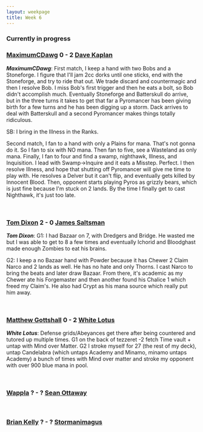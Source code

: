```yaml
---
layout: weekpage
title: Week 6
---
```


### Currently in progress

### [MaximumCDawg](/MCD2-The-White-Gate) 0 - 2 [Dave Kaplan](/DK2-UR-Delver)

***MaximumCDawg***: First match, I keep a hand with two Bobs and a Stoneforge.  I figure that I'll jam 2cc dorks until one sticks, end with the Stoneforge, and try to ride that out.  We trade discard and countermagic and then I resolve Bob.  I miss Bob's first trigger and then he eats a bolt, so Bob didn't accomplish much.  Eventually Stoneforge and Batterskull do arrive, but in the three turns it takes to get that far a Pyromancer has been giving birth for a few turns and he has been digging up a storm.  Dack arrives to deal with Batterskull and a second Pyromancer makes things totally ridiculous.

SB: I bring in the Illness in the Ranks.

Second match, I fan to a hand with only a Plains for mana.  That's not gonna do it.  So I fan to six with NO mana.  Then fan to five, see a Wasteland as only mana.  Finally, I fan to four and find a swamp, nighthawk, Illness, and Inquisition.  I lead with Swamp->Inquire and it eats a Misstep.  Perfect.  I then resolve Illness, and hope that shutting off Pyromancer will give me time to play with.  He resolves a Delver but it can't flip, and eventually gets killed by Innocent Blood.  Then, opponent starts playing Pyros as grizzly bears, which is just fine because I'm stuck on 2 lands. By the time I finally get to cast Nighthawk, it's just too late.

<br />

### [Tom Dixon](/TD2-Dredge) 2 - 0 [James Saltsman](/JGS2-Stax)

***Tom Dixon***: G1: I had Bazaar on 7, with Dredgers and Bridge. He wasted me but I was able to get to 8 a few times and eventually Ichorid and Bloodghast made enough Zombies to eat his brains.

G2: I keep a no Bazaar hand with Powder because it has Chewer 2 Claim Narco and 2 lands as well. He has no hate and only Thorns. I cast Narco to bring the beats and later draw Bazaar. From there, it's academic as my Chewer ate his Forgemaster and then another found his Chalice 1 which freed my Claim's. He also had Crypt as his mana source which really put him away.

<br />

### [Matthew Gottshall](/MG2-UR-Delver) 0 - 2 [White Lotus](/WL2-Neo-Academy)

***White Lotus***: Defense grids/Abeyances get there after being countered and tutored up multiple times.
G1 on the back of tezzeret -2 fetch Time vault + untap with Mind over Matter.
G2 I stroke myself for 27 (the rest of my deck), untap Candelabra (which untaps Academy and Minamo, minamo untaps Academy) a bunch of times with Mind over matter and stroke my opponent with over 900 blue mana in pool.

<br />

### [Wappla](/W2-Esper-Dragons) ? - ? [Sean Ottaway](/SO2-Punishing-Dack)

<br />

### [Brian Kelly](/BK2-Dragonlord-Oath) ? - ? [Stormanimagus](/ST2-California-Shops)

